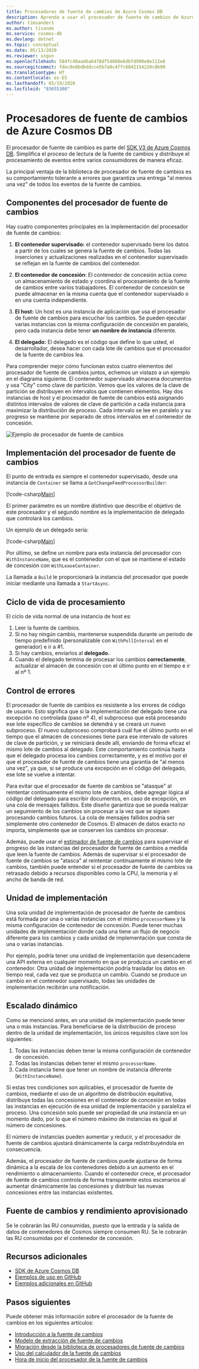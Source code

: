 ```yaml
---
title: Procesadores de fuente de cambios de Azure Cosmos DB
description: Aprenda a usar el procesador de fuente de cambios de Azure Cosmos DB para leer la fuente de cambios, y los componentes del procesador de fuente de cambios.
author: timsander1
ms.author: tisande
ms.service: cosmos-db
ms.devlang: dotnet
ms.topic: conceptual
ms.date: 05/13/2020
ms.reviewer: sngun
ms.openlocfilehash: 584fc48aad6a64f8df54088e6dbfd990e8e112e8
ms.sourcegitcommit: fdec8e8bdbddcce5b7a0c4ffc6842154220c8b90
ms.translationtype: HT
ms.contentlocale: es-ES
ms.lasthandoff: 05/19/2020
ms.locfileid: "83655308"
---
```

# <a name="change-feed-processor-in-azure-cosmos-db"></a>Procesadores de fuente de cambios de Azure Cosmos DB

El procesador de fuente de cambios es parte del [SDK V3 de Azure Cosmos DB](https://github.com/Azure/azure-cosmos-dotnet-v3). Simplifica el proceso de lectura de la fuente de cambios y distribuye el procesamiento de eventos entre varios consumidores de manera eficaz.

La principal ventaja de la biblioteca de procesador de fuente de cambios es su comportamiento tolerante a errores que garantiza una entrega "al menos una vez" de todos los eventos de la fuente de cambios.

## <a name="components-of-the-change-feed-processor"></a>Componentes del procesador de fuente de cambios

Hay cuatro componentes principales en la implementación del procesador de fuente de cambios:

1. **El contenedor supervisado:** el contenedor supervisado tiene los datos a partir de los cuales se genera la fuente de cambios. Todas las inserciones y actualizaciones realizadas en el contenedor supervisado se reflejan en la fuente de cambios del contenedor.

1. **El contenedor de concesión**: El contenedor de concesión actúa como un almacenamiento de estado y coordina el procesamiento de la fuente de cambios entre varios trabajadores. El contenedor de concesión se puede almacenar en la misma cuenta que el contenedor supervisado o en una cuenta independiente.

1. **El host:** Un host es una instancia de aplicación que usa el procesador de fuente de cambios para escuchar los cambios. Se pueden ejecutar varias instancias con la misma configuración de concesión en paralelo, pero cada instancia debe tener **un nombre de instancia** diferente.

1. **El delegado:** El delegado es el código que define lo que usted, el desarrollador, desea hacer con cada lote de cambios que el procesador de la fuente de cambios lea. 

Para comprender mejor cómo funcionan estos cuatro elementos del procesador de fuente de cambios juntos, echemos un vistazo a un ejemplo en el diagrama siguiente. El contenedor supervisado almacena documentos y usa "City" como clave de partición. Vemos que los valores de la clave de partición se distribuyen en intervalos que contienen elementos. Hay dos instancias de host y el procesador de fuente de cambios está asignando distintos intervalos de valores de clave de partición a cada instancia para maximizar la distribución de proceso. Cada intervalo se lee en paralelo y su progreso se mantiene por separado de otros intervalos en el contenedor de concesión.

![Ejemplo de procesador de fuente de cambios](./media/change-feed-processor/changefeedprocessor.png)

## <a name="implementing-the-change-feed-processor"></a>Implementación del procesador de fuente de cambios

El punto de entrada es siempre el contenedor supervisado, desde una instancia de `Container` se llama a `GetChangeFeedProcessorBuilder`:

[!code-csharp[Main](~/samples-cosmosdb-dotnet-change-feed-processor/src/Program.cs?name=DefineProcessor)]

El primer parámetro es un nombre distintivo que describe el objetivo de este procesador y el segundo nombre es la implementación de delegado que controlará los cambios. 

Un ejemplo de un delegado sería:


[!code-csharp[Main](~/samples-cosmosdb-dotnet-change-feed-processor/src/Program.cs?name=Delegate)]

Por último, se define un nombre para esta instancia del procesador con `WithInstanceName`, que es el contenedor con el que se mantiene el estado de concesión con `WithLeaseContainer`.

La llamada a `Build` le proporcionará la instancia del procesador que puede iniciar mediante una llamada a `StartAsync`.

## <a name="processing-life-cycle"></a>Ciclo de vida de procesamiento

El ciclo de vida normal de una instancia de host es:

1. Leer la fuente de cambios.
1. Si no hay ningún cambio, mantenerse suspendida durante un periodo de tiempo predefinido (personalizable con `WithPollInterval` en el generador) e ir a #1.
1. Si hay cambios, enviarlos al **delegado.**
1. Cuando el delegado termina de procesar los cambios **correctamente**, actualizar el almacén de concesión con el último punto en el tiempo e ir al nº 1.

## <a name="error-handling"></a>Control de errores

El procesador de fuente de cambios es resistente a los errores de código de usuario. Esto significa que si la implementación del delegado tiene una excepción no controlada (paso nº 4), el subproceso que está procesando ese lote específico de cambios se detendrá y se creará un nuevo subproceso. El nuevo subproceso comprobará cuál fue el último punto en el tiempo que el almacén de concesiones tiene para ese intervalo de valores de clave de partición, y se reiniciará desde allí, enviando de forma eficaz el mismo lote de cambios al delegado. Este comportamiento continúa hasta que el delegado procesa los cambios correctamente, y es el motivo por el que el procesador de fuente de cambios tiene una garantía de "al menos una vez", ya que, si se produce una excepción en el código del delegado, ese lote se vuelve a intentar.

Para evitar que el procesador de fuente de cambios se "atasque" al reintentar continuamente el mismo lote de cambios, debe agregar lógica al código del delegado para escribir documentos, en caso de excepción, en una cola de mensajes fallidos. Este diseño garantiza que se pueda realizar un seguimiento de los cambios sin procesar a la vez que se siguen procesando cambios futuros. La cola de mensajes fallidos podría ser simplemente otro contenedor de Cosmos. El almacén de datos exacto no importa, simplemente que se conserven los cambios sin procesar.

Además, puede usar el [estimador de fuente de cambios](how-to-use-change-feed-estimator.md) para supervisar el progreso de las instancias del procesador de fuente de cambios a medida que leen la fuente de cambios. Además de supervisar si el procesador de fuente de cambios se "atasca" al reintentar continuamente el mismo lote de cambios, también puede entender si el procesador de fuente de cambios va retrasado debido a recursos disponibles como la CPU, la memoria y el ancho de banda de red.

## <a name="deployment-unit"></a>Unidad de implementación

Una sola unidad de implementación de procesador de fuente de cambios está formada por una o varias instancias con el mismo `processorName` y la misma configuración de contenedor de concesión. Puede tener muchas unidades de implementación donde cada una tiene un flujo de negocio diferente para los cambios y cada unidad de implementación que consta de una o varias instancias. 

Por ejemplo, podría tener una unidad de implementación que desencadene una API externa en cualquier momento en que se produzca un cambio en el contenedor. Otra unidad de implementación podría trasladar los datos en tiempo real, cada vez que se produzca un cambio. Cuando se produce un cambio en el contenedor supervisado, todas las unidades de implementación recibirán una notificación.

## <a name="dynamic-scaling"></a>Escalado dinámico

Como se mencionó antes, en una unidad de implementación puede tener una o más instancias. Para beneficiarse de la distribución de proceso dentro de la unidad de implementación, los únicos requisitos clave son los siguientes:

1. Todas las instancias deben tener la misma configuración de contenedor de concesión.
1. Todas las instancias deben tener el mismo `processorName`.
1. Cada instancia tiene que tener un nombre de instancia diferente (`WithInstanceName`).

Si estas tres condiciones son aplicables, el procesador de fuente de cambios, mediante el uso de un algoritmo de distribución equitativa, distribuye todas las concesiones en el contenedor de concesión en todas las instancias en ejecución de esa unidad de implementación y paraleliza el proceso. Una concesión solo puede ser propiedad de una instancia en un momento dado, por lo que el número máximo de instancias es igual al número de concesiones.

El número de instancias pueden aumentar y reducir, y el procesador de fuente de cambios ajustará dinámicamente la carga redistribuyéndola en consecuencia.

Además, el procesador de fuente de cambios puede ajustarse de forma dinámica a la escala de los contenedores debido a un aumento en el rendimiento o almacenamiento. Cuando el contenedor crece, el procesador de fuente de cambios controla de forma transparente estos escenarios al aumentar dinámicamente las concesiones y distribuir las nuevas concesiones entre las instancias existentes.

## <a name="change-feed-and-provisioned-throughput"></a>Fuente de cambios y rendimiento aprovisionado

Se le cobrarán las RU consumidas, puesto que la entrada y la salida de datos de contenedores de Cosmos siempre consumen RU. Se le cobrarán las RU consumidas por el contenedor de concesión.

## <a name="additional-resources"></a>Recursos adicionales

* [SDK de Azure Cosmos DB](sql-api-sdk-dotnet.md)
* [Ejemplos de uso en GitHub](https://github.com/Azure/azure-cosmos-dotnet-v3/tree/master/Microsoft.Azure.Cosmos.Samples/Usage/ChangeFeed)
* [Ejemplos adicionales en GitHub](https://github.com/Azure-Samples/cosmos-dotnet-change-feed-processor)

## <a name="next-steps"></a>Pasos siguientes

Puede obtener más información sobre el procesador de la fuente de cambios en los siguientes artículos:

* [Introducción a la fuente de cambios](change-feed.md)
* [Modelo de extracción de fuente de cambios](change-feed-pull-model.md)
* [Migración desde la biblioteca de procesadores de fuente de cambios](how-to-migrate-from-change-feed-library.md)
* [Uso del calculador de la fuente de cambios](how-to-use-change-feed-estimator.md)
* [Hora de inicio del procesador de la fuente de cambios](how-to-configure-change-feed-start-time.md)
